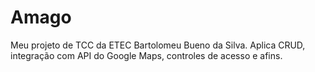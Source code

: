 # Amago
Meu projeto de TCC da ETEC Bartolomeu Bueno da Silva. Aplica CRUD, integração com API do Google Maps, controles de acesso e afins.
